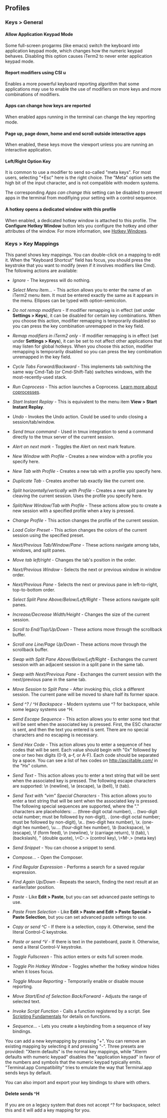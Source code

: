 ## Profiles
### Keys > General

#### Allow Application Keypad Mode
Some full-screen progarms (like emacs) switch the keyboard into application keypad mode, which changes how the numeric keypad behaves. Disabling this option causes iTerm2 to never enter application keypad mode.

#### Report modifiers using CSI u
Enables a more powerful keyboard reporting algorithm that some applications may use to enable the use of modifiers on more keys and more combinations of modifiers.

#### Apps can change how keys are reported
When enabled apps running in the terminal can change the key reporting mode.

#### Page up, page down, home and end scroll outside interactive apps
When enabled, these keys move the viewport unless you are running an interactive application.

#### Left/Right Option Key
It is common to use a modifier to send so-called "meta keys". For most users, selecting "+Esc" here is the right choice. The "Meta" option sets the high bit of the input character, and is not compatible with modern systems.

The corresponding *Apps can change this* setting can be disabled to prevent apps in the terminal from modifiying your setting with a control sequence.

#### A hotkey opens a dedicated window with this profile
When enabled, a dedicated hotkey window is attached to this profile. The **Configure Hotkey Window** button lets you configure the hotkey and other attributes of the window. For more information, see <a href="documentation-hotkey.html">Hotkey Windows</a>.



### Keys > Key Mappings

This panel shows key mappings. You can double-click on a mapping to edit it. When the "Keyboard Shortcut" field has focus, you should press the keystroke that you want to modify (even if it involves modifiers like Cmd). The following actions are available:

  * *Ignore* - The keypress will do nothing.
  * *Select Menu Item...* - This action allows you to enter the name of an iTerm2 menu item. It must be entered exactly the same as it appears in the menu. Ellipses can be typed with option-semicolon.

  * *Do not remap modifiers* - If modifier remapping is in effect (set under **Settings > Keys**), it can be disabled for certain key combinations. When you choose this action, modifier remapping is temporarily disabled so you can press the key combination unremapped in the key field.
  * *Remap modifiers in iTerm2 only* - If modifier remapping is in effect (set under **Settings > Keys**), it can be set to not affect other applications that may listen for global hotkeys. When you choose this action, modifier remapping is temporarily disabled so you can press the key combination unremapped in the key field.

  * *Cycle Tabs Forward/Backward* - This implements tab switching the same way Cmd-Tab (or Cmd-Shift-Tab) switches windows, with the most-recently-used stack.

  * *Run Coprocess* - This action launches a Coprocess. <a href="documentation-coprocesses.html">Learn more about coprocesses</a>.
  * *Start Instant Replay* - This is equivalent to the menu item **View > Start Instant Replay**.
  * *Undo* - Invokes the Undo action. Could be used to undo closing a session/tab/window.
  * *Send tmux command* - Used in tmux integration to send a command directly to the tmux server of the current session.
  * *Alert on next mark* - Toggles the Alert on next mark feature.

  * *New Window with Profile* - Creates a new window with a profile you specify here.
  * *New Tab with Profile* - Creates a new tab with a profile you specify here.
  * *Duplicate Tab* - Creates another tab exactly like the current one.

  * *Split horizontally/vertically with Profile* - Creates a new split pane by cleaving the current session. Uses the profile you specify here.
  * *Split/New Window/Tab with Profile* - These actions allow you to create a new session with a specified profile when a key is pressed.

  * *Change Profile* - This action changes the profile of the current session.
  * *Load Color Preset* - This action changes the colors of the current session using the specified preset.

  * *Next/Previous Tab/Window/Pane* - These actions navigate among tabs, windows, and split panes.
  * *Move tab left/right* - Changes the tab's position in the order.
  * *Next/Previous Window* - Selects the next or previous window in window order.
  * *Next/Previous Pane* - Selects the next or previous pane in left-to-right, top-to-bottom order.
  * *Select Split Pane Above/Below/Left/Right* - These actions navigate split panes.

  * *Increase/Decrease Width/Height* - Changes the size of the current session.

  * *Scroll to End/Top/Up/Down* - These actions move through the scrollback buffer.
  * *Scroll one Line/Page Up/Down* - These actions move through the scrollback buffer.

  * *Swap with Split Pane Above/Below/Left/Right* - Exchanges the current session with an adjacent session in a split pane in the same tab.
  * *Swap with Next/Previous Pane* - Exchanges the current session with the next/previous pane in the same tab.
  * *Move Session to Split Pane* - After invoking this, click a different session. The current pane will be moved to share half its former space.

  * *Send ^? / ^H Backspace* - Modern systems use ^? for backspace, while some legacy systems use ^H.
  * *Send Escape Sequence* - This action allows you to enter some text that will be sent when the associated key is pressed. First, the ESC character is sent, and then the text you entered is sent. There are no special characters and no escaping is necessary.
  * *Send Hex Code* - This action allows you to enter a sequence of hex codes that will be sent. Each value should begin with "0x" followed by one or two hex digits (0-9, a-f, or A-F). Each code should be separated by a space. You can see a list of hex codes on http://asciitable.com/ in the "Hx" column.
  * *Send Text* - This action allows you to enter a text string that will be sent when the associated key is pressed. The following escape characters are supported: \n (newline), \e (escape), \a (bell), \t (tab).
  * *Send Text with "vim" Special Characters* - This action allows you to enter a text string that will be sent when the associated key is pressed. The following special sequences are supported, where the "." characters are placeholders: \... (three-digit octal number), \.. (two-digit octal number; must be followed by non-digit), \. (one-digit octal number; must be followed by non-digit), \x.. (two-digit hex number), \x. (one-digit hex number), \u.... (four-digit hex number), \b (backspace), \e (escape), \f (form feed), \n (newline), \r (carriage return), \t (tab), \\ (backslash), \" (double quote), \\\<C-.> (control key), \\\<M-.> (meta key)
  * *Send Snippet* - You can choose a snippet to send.
  * *Compose...* - Open the Composer.

  * *Find Regular Expression* - Performs a search for a saved regular expression.
  * *Find Again Up/Down* - Repeats the search, finding the next result at an earlier/later position.

  * *Paste* - Like **Edit > Paste**, but you can set advanced paste settings to use.
  * *Paste From Selection* - Like **Edit > Paste and Edit > Paste Special > Paste Selection**, but you can set advanced paste settings to use.
  * *Copy or send ^C* - If there is a selection, copy it. Otherwise, send the literal Control-C keystroke.
  * *Paste or send ^V* - If there is text in the pasteboard, paste it. Otherwise, send a literal Control-V keystroke.

  * *Toggle Fullscreen* - This action enters or exits full screen mode.
  * *Toggle Pin Hotkey Window* - Toggles whether the hotkey window hides when it loses focus.
  * *Toggle Mouse Reporting* - Temporarily enable or disable mouse reporting.

  * *Move Start/End of Selection Back/Forward* - Adjusts the range of selected text.

  * *Invoke Script Function* - Calls a function registered by a script. See <a href="documentation-scripting-fundamentals.html">Scripting Fundamentals</a> for details on functions.

  * *Sequence...* - Lets you create a keybinding from a sequence of key bindings.

You can add a new keymapping by pressing "+". You can remove an existing mapping by selecting it and pressing "-". Three presets are provided: "Xterm defaults" is the normal key mappings, while "Xterm defaults with numeric keypad" disables the "application keypad" in favor of the numbers and symbols that the numeric keypad typically emits. "Terminal.app Compatibility" tries to emulate the way that Terminal.app sends keys by default.

You can also import and export your key bindings to share with others.

#### Delete sends ^H
If you are on a legacy system that does not accept ^? for backspace, select this and it will add a key mapping for you.

